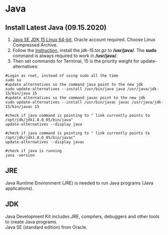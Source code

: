 # Java

## Install Latest Java (09.15.2020)

  1. [Java SE JDK 15 Linux 64-bit](https://www.oracle.com/java/technologies/javase-jdk15-downloads.html), Oracle account required. Choose Linux Compressed Archive.  
  2. Follow the [instruction](https://www.java.com/en/download/help/linux_x64_install.xml), install the *jdk-15.tar.gz* to **/usr/java/**. The **sudo** command is always required to work in **/usr/java/**.  
  3. Then set commands for Terminal, 15 is the priority weight for update-alternatives:

    #Login as root, instead of using sudo all the time
    sudo su 
    #update alternatives so the command java point to the new jdk 
    sudo update-alternatives --install /usr/bin/java java /usr/java/jdk-15/bin/java 15 
    #update alternatives so the command javac point to the new jdk 
    sudo update-alternatives --install /usr/bin/javac javac /usr/java/jdk-15/bin/javac 15

    #check if java command is pointing to " link currently points to /opt/jdk/jdk1.8.0_05/bin/java"
    update-alternatives --display java

    #check if java command is pointing to " link currently points to /opt/jdk/jdk1.8.0_05/bin/javac"
    update-alternatives --display javac

    #check if java is running
    java -version

## JRE

Java Runtime Environment (JRE) is needed to run Java programs (Java applications).  

## JDK

Java Development Kit includes JRE, compilers, debuggers and other tools to create Java programs.  
Java SE (standard edition) from Oracle.  
